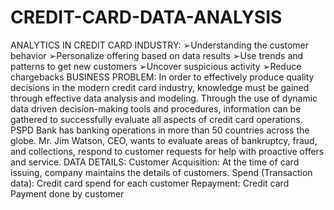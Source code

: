 # CREDIT-CARD-DATA-ANALYSIS

ANALYTICS IN CREDIT CARD INDUSTRY:
➢Understanding the customer behavior
➢Personalize offering based on data results
➢Use trends and patterns to get new customers
➢Uncover suspicious activity
➢Reduce chargebacks
BUSINESS PROBLEM:
In order to effectively produce quality decisions in the modern credit card industry, knowledge must be gained through effective data analysis and modeling. Through the use of dynamic data driven decision-making tools and procedures, information can be gathered to successfully evaluate all aspects of credit card operations. PSPD Bank has banking operations in more than 50 countries across the globe. Mr. Jim Watson, CEO, wants to evaluate areas of bankruptcy, fraud, and collections, respond to customer requests for help with proactive offers and service.
DATA DETAILS:
Customer Acquisition: At the time of card issuing, company maintains the details of customers.
Spend (Transaction data): Credit card spend for each customer
Repayment: Credit card Payment done by customer

